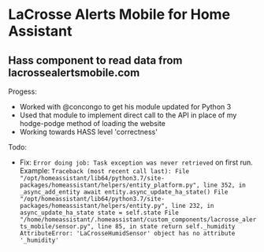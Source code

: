 # LaCrosse Alerts Mobile for Home Assistant
Hass component to read data from lacrossealertsmobile.com
----
Progess:
- Worked with @concongo to get his module updated for Python 3
- Used that module to implement direct call to the API in place of my hodge-podge method of loading the website
- Working towards HASS level 'correctness'

Todo:
- Fix: `Error doing job: Task exception was never retrieved` on first run. Example:
`Traceback (most recent call last):
  File "/opt/homeassistant/lib64/python3.7/site-packages/homeassistant/helpers/entity_platform.py", line 352, in _async_add_entity
    await entity.async_update_ha_state()
  File "/opt/homeassistant/lib64/python3.7/site-packages/homeassistant/helpers/entity.py", line 232, in async_update_ha_state
    state = self.state
  File "/home/homeassistant/.homeassistant/custom_components/lacrosse_alerts_mobile/sensor.py", line 85, in state
    return self._humidity
AttributeError: 'LaCrosseHumidSensor' object has no attribute '_humidity'`
